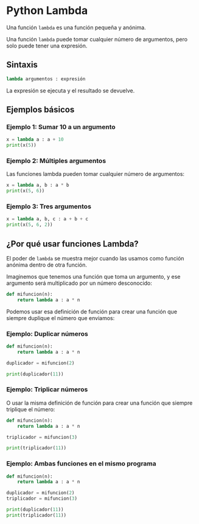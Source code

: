 # Python Lambda

Una función `lambda` es una función pequeña y anónima.

Una función `lambda` puede tomar cualquier número de argumentos, pero solo puede tener una expresión.

## Sintaxis

```python
lambda argumentos : expresión
```

La expresión se ejecuta y el resultado se devuelve.

## Ejemplos básicos

### Ejemplo 1: Sumar 10 a un argumento

```python
x = lambda a : a + 10
print(x(5))
```

### Ejemplo 2: Múltiples argumentos

Las funciones lambda pueden tomar cualquier número de argumentos:

```python
x = lambda a, b : a * b
print(x(5, 6))
```

### Ejemplo 3: Tres argumentos

```python
x = lambda a, b, c : a + b + c
print(x(5, 6, 2))
```

## ¿Por qué usar funciones Lambda?

El poder de `lambda` se muestra mejor cuando las usamos como función anónima dentro de otra función.

Imaginemos que tenemos una función que toma un argumento, y ese argumento será multiplicado por un número desconocido:

```python
def mifuncion(n):
    return lambda a : a * n
```

Podemos usar esa definición de función para crear una función que siempre duplique el número que enviamos:

### Ejemplo: Duplicar números

```python
def mifuncion(n):
    return lambda a : a * n

duplicador = mifuncion(2)

print(duplicador(11))
```

### Ejemplo: Triplicar números

O usar la misma definición de función para crear una función que siempre triplique el número:

```python
def mifuncion(n):
    return lambda a : a * n

triplicador = mifuncion(3)

print(triplicador(11))
```

### Ejemplo: Ambas funciones en el mismo programa

```python
def mifuncion(n):
    return lambda a : a * n

duplicador = mifuncion(2)
triplicador = mifuncion(3)

print(duplicador(11))
print(triplicador(11))
```

